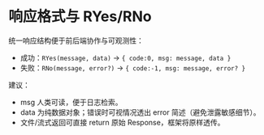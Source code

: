 # 响应格式与 RYes/RNo

统一响应结构便于前后端协作与可观测性：

-   成功：`RYes(message, data)` → `{ code:0, msg: message, data }`
-   失败：`RNo(message, error?)` → `{ code:-1, msg: message, error? }`

建议：

-   msg 人类可读，便于日志检索。
-   data 为纯数据对象；错误时可视情况透出 error 简述（避免泄露敏感细节）。
-   文件/流式返回可直接 return 原始 Response，框架将原样透传。
